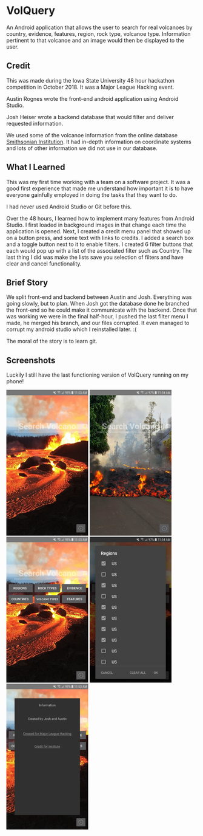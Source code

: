 # VolQuery
An Android application that allows the user to search for real volcanoes by country, evidence, features, region, rock type, volcanoe type. Information pertinent to that volcanoe and an image would then be displayed to the user.

## Credit
This was made during the Iowa State University 48 hour hackathon competition in October 2018. It was a Major League Hacking event.

Austin Rognes wrote the front-end android application using Android Studio.

Josh Heiser wrote a backend database that would filter and deliver requested information. 

We used some of the volcanoe information from the online database [Smithsonian Institution](http://volcano.si.edu/).
It had in-depth information on coordinate systems and lots of other information we did not use in our database.

## What I Learned
This was my first time working with a team on a software project. It was a good first experience that made me understand how important it is to have everyone gainfully employed in doing the tasks that they want to do.

I had never used Android Studio or Git before this.

Over the 48 hours, I learned how to implement many features from Android Studio. I first loaded in background images in that change each time the application is opened. Next, I created a credit menu panel that showed up on a button press, and some text with links to credits. I added a search box and a toggle button next to it to enable filters. I created 6 filter buttons that each would pop up with a list of the associated filter such as Country. The last thing I did was make the lists save you selection of filters and have clear and cancel functionality.

## Brief Story
We split front-end and backend between Austin and Josh. Everything was going slowly, but to plan. When Josh got the database done he branched the front-end so he could make it communicate with the backend. Once that was working we were in the final half-hour, I pushed the last filter menu I made, he merged his branch, and our files corrupted. It even managed to corrupt my android studio which I reinstalled later.  :(

The moral of the story is to learn git.

## Screenshots
Luckily I still have the last functioning version of VolQuery running on my phone!

<img src="./screenshots/Volquery_Main1.jpg" width="216" height="384">    <img src="./screenshots/Volquery_Menu2.jpg" width="216" height="384">    <img src="./screenshots/Volqurey_Filters.jpg" width="216" height="384">    <img src="./screenshots/Volquery_Regions.jpg" width="216" height="384">    <img src="./screenshots/Volquery_Credits.jpg" width="216" height="384">
